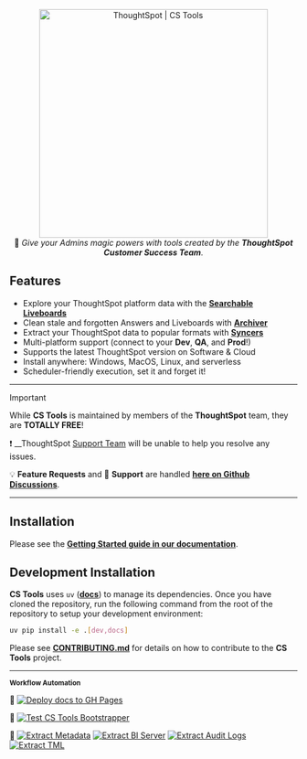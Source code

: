 <p align="center">
  <img width="400" src="docs/assets/images/logo-transparent.png" alt='ThoughtSpot | CS Tools'>
  <br/>
  🧙 <i>Give your Admins magic powers with tools created by the <b>ThoughtSpot Customer Success Team</b>.</i>
</p>

## Features
- Explore your ThoughtSpot platform data with the [__Searchable Liveboards__](https://thoughtspot.github.io/cs_tools/generated/cli/reference.html#searchable)
- Clean stale and forgotten Answers and Liveboards with [__Archiver__](https://thoughtspot.github.io/cs_tools/generated/cli/reference.html#archiver)
- Extract your ThoughtSpot data to popular formats with [__Syncers__](https://thoughtspot.github.io/cs_tools/syncer/what-is/)
- Multi-platform support (connect to your __Dev__, __QA__, and __Prod__!)
- Supports the latest ThoughtSpot version on Software & Cloud
- Install anywhere: Windows, MacOS, Linux, and serverless
- Scheduler-friendly execution, set it and forget it!

---

> [!IMPORTANT]
>  While **CS Tools** is maintained by members of the __ThoughtSpot__ team, they are __TOTALLY FREE__!
>
> ❗ __ThoughtSpot [Support Team](https://community.thoughtspot.com/__) will be unable to help you resolve any issues.
>
> :bulb: __Feature Requests__ and :ring_buoy: __Support__ are handled [__here on Github Discussions__](https://github.com/thoughtspot/cs_tools/discussions).
>

---

## Installation

Please see the [__Getting Started guide in our documentation__](https://thoughtspot.github.io/cs_tools/getting-started/).

## Development Installation

__CS Tools__ uses `uv` ([__docs__](https://docs.astral.sh/uv/)) to manage its dependencies. Once you have cloned the
repository, run the following command from the root of the repository to setup your development environment:

```bash
uv pip install -e .[dev,docs]
```

Please see [__CONTRIBUTING.md__](./CONTRIBUTING.md) for details on how to contribute to the __CS Tools__ project.

---

<sub><b>Workflow Automation</b></sub>

📜
[![Deploy docs to GH Pages](https://github.com/thoughtspot/cs_tools/actions/workflows/build-docs.yaml/badge.svg)](https://github.com/thoughtspot/cs_tools/actions/workflows/build-docs.yaml)

🧪
[![Test CS Tools Bootstrapper](https://github.com/thoughtspot/cs_tools/actions/workflows/test-bootstrapper.yaml/badge.svg)](https://github.com/thoughtspot/cs_tools/actions/workflows/test-bootstrapper.yaml)

🧰
[![Extract Metadata](https://github.com/thoughtspot/cs_tools/actions/workflows/fetch-metdata.yaml/badge.svg)](https://github.com/thoughtspot/cs_tools/actions/workflows/fetch-metdata.yaml)
[![Extract BI Server](https://github.com/thoughtspot/cs_tools/actions/workflows/fetch-bi-data.yaml/badge.svg)](https://github.com/thoughtspot/cs_tools/actions/workflows/fetch-bi-data.yaml)
[![Extract Audit Logs](https://github.com/thoughtspot/cs_tools/actions/workflows/fetch-audit-logs.yaml/badge.svg)](https://github.com/thoughtspot/cs_tools/actions/workflows/fetch-audit-logs.yaml)
[![Extract TML](https://github.com/thoughtspot/cs_tools/actions/workflows/fetch-tml.yaml/badge.svg)](https://github.com/thoughtspot/cs_tools/actions/workflows/fetch-tml.yaml)
